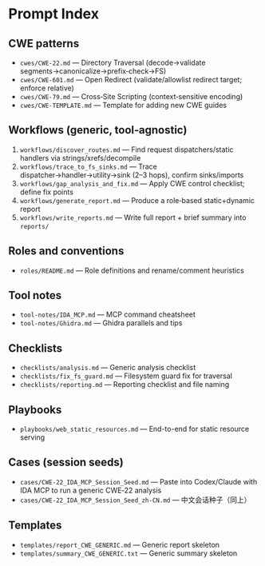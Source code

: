 # Prompt Index

## CWE patterns
- `cwes/CWE-22.md` — Directory Traversal (decode→validate segments→canonicalize→prefix‑check→FS)
- `cwes/CWE-601.md` — Open Redirect (validate/allowlist redirect target; enforce relative)
- `cwes/CWE-79.md` — Cross‑Site Scripting (context‑sensitive encoding)
- `cwes/CWE-TEMPLATE.md` — Template for adding new CWE guides

## Workflows (generic, tool‑agnostic)
1) `workflows/discover_routes.md` — Find request dispatchers/static handlers via strings/xrefs/decompile
2) `workflows/trace_to_fs_sinks.md` — Trace dispatcher→handler→utility→sink (2–3 hops), confirm sinks/imports
3) `workflows/gap_analysis_and_fix.md` — Apply CWE control checklist; define fix points
4) `workflows/generate_report.md` — Produce a role‑based static+dynamic report
5) `workflows/write_reports.md` — Write full report + brief summary into `reports/`

## Roles and conventions
- `roles/README.md` — Role definitions and rename/comment heuristics

## Tool notes
- `tool-notes/IDA_MCP.md` — MCP command cheatsheet
- `tool-notes/Ghidra.md` — Ghidra parallels and tips

## Checklists
- `checklists/analysis.md` — Generic analysis checklist
- `checklists/fix_fs_guard.md` — Filesystem guard fix for traversal
- `checklists/reporting.md` — Reporting checklist and file naming

## Playbooks
- `playbooks/web_static_resources.md` — End-to-end for static resource serving

## Cases (session seeds)
- `cases/CWE-22_IDA_MCP_Session_Seed.md` — Paste into Codex/Claude with IDA MCP to run a generic CWE‑22 analysis
- `cases/CWE-22_IDA_MCP_Session_Seed_zh-CN.md` — 中文会话种子（同上）

## Templates
- `templates/report_CWE_GENERIC.md` — Generic report skeleton
- `templates/summary_CWE_GENERIC.txt` — Generic summary skeleton
